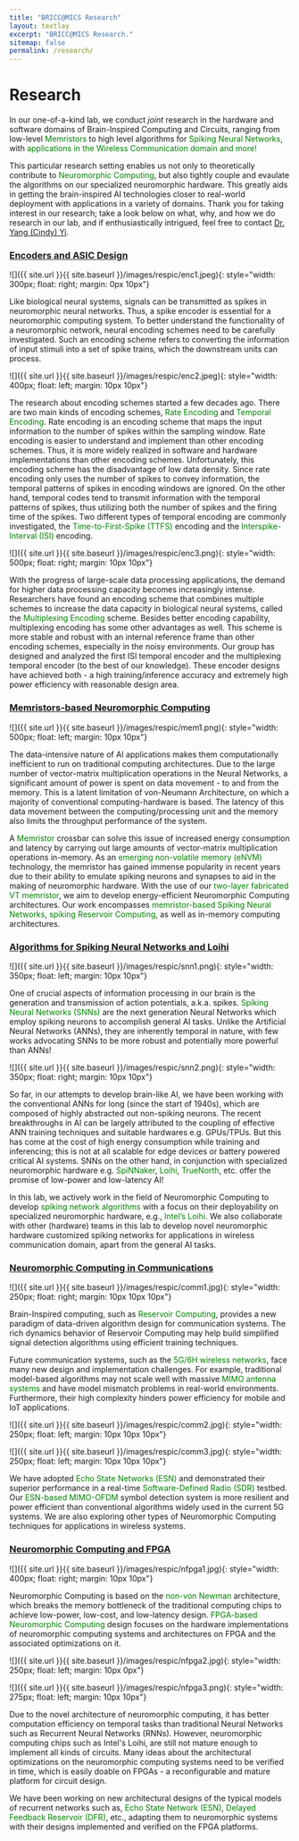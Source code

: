 ```yaml
---
title: "BRICC@MICS Research"
layout: textlay
excerpt: "BRICC@MICS Research."
sitemap: false
permalink: /research/
---
```


# Research

In our one-of-a-kind lab, we conduct _joint_ research in the hardware and software
domains of Brain-Inspired Computing and Circuits, ranging from low-level
<span style="color:green">Memristors</span>
to high level algorithms for
<span style="color:green">Spiking Neural Networks</span>, with
<span style="color:green">applications in the Wireless Communication domain and
more!</span>

This particular research setting enables
us not only to theoretically contribute to
<span style="color:green">Neuromorphic Computing</span>, but also tightly
couple and evaulate the algorithms on our specialized neuromorphic hardware. This
greatly aids in getting the brain-inspired AI technologies closer to real-world
deployment with applications in a variety of domains. Thank you for taking
interest in our research; take a look below on what, why, and how we do research
in our lab, and if enthusiastically intrigued, feel free to contact
<a href="mailto:yangyi8@vt.edu">Dr. Yang (Cindy) Yi</a>.

### <u>Encoders and ASIC Design</u>

![]({{ site.url }}{{ site.baseurl }}/images/respic/enc1.jpeg){: style="width: 300px; float: right; margin: 0px 10px"}

Like biological neural systems, signals can be transmitted as spikes in neuromorphic
neural networks. Thus, a spike encoder is essential for a neuromorphic computing
system. To better understand the functionality of a neuromorphic network, neural
encoding schemes need to be carefully investigated. Such an encoding scheme refers
to converting the information of input stimuli into a set of spike trains, which
the downstream units can process.

![]({{ site.url }}{{ site.baseurl }}/images/respic/enc2.jpeg){: style="width: 400px; float: left; margin: 10px 10px"}

The research about encoding schemes started a few decades ago. There are two main
kinds of encoding schemes, <span style="color:green">Rate Encoding</span> and
<span style="color:green">Temporal Encoding</span>. Rate encoding is an encoding
scheme that maps the input information to the number of spikes within the sampling
window. Rate encoding is easier to understand and implement than other encoding
schemes. Thus, it is more widely realized in software and hardware implementations
than other encoding schemes. Unfortunately, this encoding scheme has the
disadvantage of low data density. Since rate encoding only uses the number of spikes
to convey information, the temporal patterns of spikes in encoding windows are
ignored. On the other hand, temporal codes tend to transmit information with the
temporal patterns of spikes, thus utilizing both the number of spikes and the firing
time of the spikes. Two different types of temporal encoding are commonly
investigated, the <span style="color:green">Time-to-First-Spike (TTFS)</span>
encoding and the <span style="color:green">Interspike-Interval (ISI)</span> encoding.

![]({{ site.url }}{{ site.baseurl }}/images/respic/enc3.png){: style="width: 500px; float: right; margin: 10px 10px"}

With the progress of large-scale data processing applications, the demand for
higher data processing capacity becomes increasingly intense. Researchers have
found an encoding scheme that combines multiple schemes to increase the data
capacity in biological neural systems, called the
<span style="color:green">Multiplexing Encoding</span> scheme. Besides better
encoding capability, multiplexing encoding has some other advantages as well.
This scheme is more stable and robust with an
internal reference frame than other encoding schemes, especially in the noisy
environments. Our group has designed and analyzed the first ISI temporal encoder
and the multiplexing temporal encoder (to the best of our knowledge). These encoder
designs have achieved both - a high training/inference accuracy and extremely high
power efficiency with reasonable design area.

### <u>Memristors-based Neuromorphic Computing</u>

![]({{ site.url }}{{ site.baseurl }}/images/respic/mem1.png){: style="width: 500px; float: left; margin: 10px 10px"}

The data-intensive nature of AI applications makes them
computationally inefficient to run on traditional computing architectures. Due to
the large number of vector-matrix multiplication operations in the Neural Networks,
a significant amount of power is spent on data movement - to and from the memory.
This is a latent limitation of von-Neumann Architecture, on which a majority of
conventional computing-hardware is based. The latency of this data movement
between the computing/processing unit and the memory also limits the throughput
performance of the system.

A <span style="color:green">Memristor</span> crossbar can solve this issue of
increased energy consumption and latency by carrying out large amounts of
vector-matrix multiplication operations in-memory. As an
<span style="color:green">emerging non-volatile memory (eNVM)</span> technology,
the memristor has gained immense popularity in recent years due to their ability
to emulate spiking neurons and synapses to aid in the making of neuromorphic
hardware. With the use of our <span style="color:green">two-layer fabricated VT
memristor</span>, we aim to develop energy-efficient Neuromorphic Computing
architectures. Our work encompasses <span style="color:green">memristor-based
Spiking Neural Networks</span>, <span style="color:green">spiking Reservoir
Computing</span>, as well as in-memory computing architectures.

### <u>Algorithms for Spiking Neural Networks and Loihi</u>

![]({{ site.url }}{{ site.baseurl }}/images/respic/snn1.png){: style="width: 350px; float: left; margin: 10px 10px"}

One of crucial aspects of information processing in our brain is the generation
and transmission of action potentials, a.k.a. spikes.
<span style="color:green">Spiking Neural Networks (SNNs)</span> are the next
generation Neural Networks which employ spiking neurons to accomplish general
AI tasks. Unlike the Artificial Neural Networks (ANNs), they are inherently
temporal in nature, with few works advocating SNNs to be more robust and
potentially more powerful than ANNs!

![]({{ site.url }}{{ site.baseurl }}/images/respic/snn2.png){: style="width: 350px; float: right; margin: 10px 10px"}

So far, in our attempts to develop brain-like AI, we have been working with the
conventional ANNs for long (since the start of 1940s), which are composed of
highly abstracted out non-spiking neurons. The recent breakthroughs in AI can be
largely attributed to the coupling of effective ANN training techniques and
suitable hardwares e.g. GPUs/TPUs. But this has come at the cost of high energy
consumption while training and inferencing; this is not at all scalable for edge
devices or battery powered critical AI systems. SNNs on the other hand, in
conjunction with specialized neuromorphic hardware e.g.
<span style="color:green">SpiNNaker</span>, <span style="color:green">Loihi</span>,
<span style="color:green">TrueNorth</span>, etc. offer the promise of low-power
and low-latency AI!

In this lab, we actively work in the field of Neuromorphic Computing to develop
<span style="color:green">spiking network algorithms</span> with a focus on their
deployability on specialized neuromorphic hardware, e.g.,
<span style="color:green">Intel’s Loihi</span>. We also collaborate with other
(hardware) teams in this lab to develop novel neuromorphic hardware customized
spiking networks for applications in wireless communication domain, apart from
the general AI tasks.

### <u>Neuromorphic Computing in Communications</u>

![]({{ site.url }}{{ site.baseurl }}/images/respic/comm1.jpg){: style="width: 250px; float: right; margin: 10px 10px 10px"}

Brain-Inspired computing, such as
<span style="color:green">Reservoir Computing</span>, provides a new paradigm of
data-driven algorithm design for communication systems. The rich dynamics behavior
of Reservoir Computing may help build simplified signal detection algorithms using
efficient training techniques.

Future communication systems, such as the
<span style="color:green">5G/6H wireless networks</span>, face many new design
and implementation challenges. For example, traditional model-based algorithms
may not scale well with massive <span style="color:green">MIMO antenna systems</span>
and have model mismatch problems in real-world environments. Furthermore, their
high complexity hinders power efficiency for mobile and IoT applications.

![]({{ site.url }}{{ site.baseurl }}/images/respic/comm2.jpg){: style="width: 250px; float: left; margin: 10px 10px 10px"}

![]({{ site.url }}{{ site.baseurl }}/images/respic/comm3.jpg){: style="width: 250px; float: left; margin: 10px 10px 10px"}

We have adopted <span style="color:green">Echo State Networks (ESN)</span> and
demonstrated their superior performance in a real-time
<span style="color:green">Software-Defined Radio (SDR)</span> testbed. Our
<span style="color:green">ESN-based MIMO-OFDM</span> symbol detection system is
more resilient and power efficient than conventional algorithms widely used in
the current 5G systems. We are also exploring other types of Neuromorphic Computing
techniques for applications in wireless systems.

### <u>Neuromorphic Computing and FPGA</u>

![]({{ site.url }}{{ site.baseurl }}/images/respic/nfpga1.jpg){: style="width: 400px; float: right; margin: 10px 10px"}

Neuromorphic Computing is based on the <span style="color:green">non-von Newman</span>
architecture, which breaks the memory bottleneck of the traditional computing chips
to achieve low-power, low-cost, and low-latency design.
<span style="color:green">FPGA-based Neuromorphic Computing</span> design focuses
on the hardware implementations of neuromorphic computing systems and architectures
on FPGA and the associated optimizations on it.

![]({{ site.url }}{{ site.baseurl }}/images/respic/nfpga2.jpg){: style="width: 250px; float: left; margin: 10px 0px"}

![]({{ site.url }}{{ site.baseurl }}/images/respic/nfpga3.png){: style="width: 275px; float: left; margin: 10px 10px"}

Due to the novel architecture of neuromorphic computing, it has better computation
efficiency on temporal tasks than traditional Neural Networks such as Recurrent
Neural Networks (RNNs). However, neuromorphic computing chips such as Intel's Loihi,
are still not mature enough to implement all kinds of circuits. Many ideas about
the architectural optimizations on the neuromorphic computing systems need to be
verified in time, which is easily doable on FPGAs - a reconfigurable and mature
platform for circuit design.

We have been working on new architectural designs of the typical models of
recurrent networks such as, <span style="color:green">Echo State Network (ESN)</span>,
<span style="color:green">Delayed Feedback Reservoir (DFR)</span>, etc., adapting
them to neuromorphic systems with their designs implemented and verified on the
FPGA platforms.

<!-- **Ultra-stable SI-STM instrument.**  ![]({{ site.url }}{{ site.baseurl }}/images/respic/STMHead.png){: style="width: 250px; float: right; margin: 0px 10px"}

**Magnetic fluctuations and electron spin resonance.**
![]({{ site.url }}{{ site.baseurl }}/images/respic/SpinFluc.png){: style="width: 70%; float: center; margin: 10px"}

![]({{ site.url }}{{ site.baseurl }}/images/respic/SciPost.png){: style="width: 70%; float: center; margin: 0px"}

### ... and more. -->
